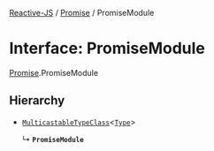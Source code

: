 [Reactive-JS](../README.md) / [Promise](../modules/Promise.md) / PromiseModule

# Interface: PromiseModule

[Promise](../modules/Promise.md).PromiseModule

## Hierarchy

- [`MulticastableTypeClass`](types.MulticastableTypeClass.md)<[`Type`](../modules/Promise.md#type)\>

  ↳ **`PromiseModule`**
